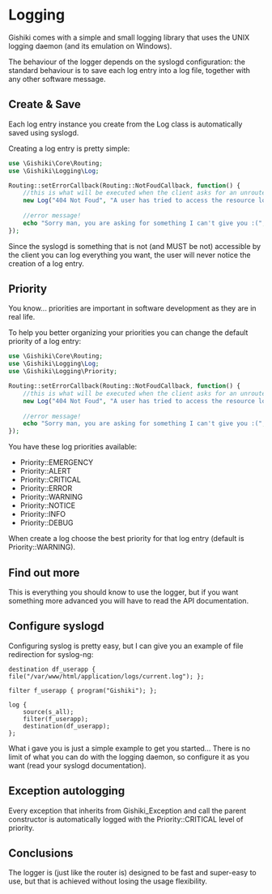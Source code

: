 # Logging
Gishiki comes with a simple and small logging library that uses the UNIX logging daemon (and its emulation on Windows).

The behaviour of the logger depends on the syslogd configuration: the standard behaviour is to save each log entry 
into a log file, together with any other software message.

## Create & Save
Each log entry instance you create from the Log class is automatically saved using syslogd.

Creating a log entry is pretty simple:

```php
use \Gishiki\Core\Routing;
use \Gishiki\Logging\Log;

Routing::setErrorCallback(Routing::NotFoudCallback, function() {
    //this is what will be executed when the client asks for an unrouted URI
    new Log("404 Not Foud", "A user has tried to access the resource located at URI: ".Routing::getRequestURI());
    
    //error message!
    echo "Sorry man, you are asking for something I can't give you :(";
});
```

Since the syslogd is something that is not (and MUST be not) accessible by the client you can log everything you want, 
the user will never notice the creation of a log entry.

## Priority
You know... priorities are important in software development as they are in real life.

To help you better organizing your priorities you can change the default priority of a log entry:

```php
use \Gishiki\Core\Routing;
use \Gishiki\Logging\Log;
use \Gishiki\Logging\Priority;

Routing::setErrorCallback(Routing::NotFoudCallback, function() {
    //this is what will be executed when the client asks for an unrouted URI
    new Log("404 Not Foud", "A user has tried to access the resource located at URI: ".Routing::getRequestURI(), Priority::INFO);
    
    //error message!
    echo "Sorry man, you are asking for something I can't give you :(";
});
```

You have these log priorities available:
  
   -  Priority::EMERGENCY
   -  Priority::ALERT
   -  Priority::CRITICAL
   -  Priority::ERROR
   -  Priority::WARNING
   -  Priority::NOTICE
   -  Priority::INFO
   -  Priority::DEBUG
   
When create a log choose the best priority for that log entry (default is Priority::WARNING).


## Find out more
This is everything you should know to use the logger, but if you want something more advanced you will have to read the
API documentation.


## Configure syslogd
Configuring syslog is pretty easy, but I can give you an example of file redirection for syslog-ng:

```
destination df_userapp { file("/var/www/html/application/logs/current.log"); };
    
filter f_userapp { program("Gishiki"); };
    
log {
    source(s_all);
    filter(f_userapp);
    destination(df_userapp);
};
```

What i gave you is just a simple example to get you started... There is no limit of what you can do with the logging daemon,
so configure it as you want (read your syslogd documentation).


## Exception autologging
Every exception that inherits from Gishiki_Exception and call the parent constructor is automatically logged with 
the Priority::CRITICAL level of priority.


## Conclusions
The logger is (just like the router is) designed to be fast and super-easy to use, but that is achieved without 
losing the usage flexibility.